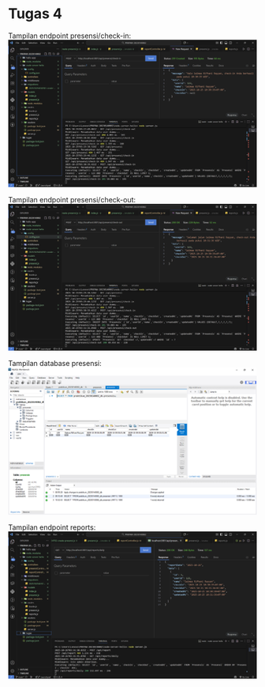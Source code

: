 # Tugas 4

Tampilan endpoint presensi/check-in:
![Tampilan endpoint checkin](ss/endpoint_checkin.png)

Tampilan endpoint presensi/check-out:
![Tampilan endpoint checkout](ss/endpoint_checkout.png)

Tampilan database presensi:
![Tampilan db](ss/db_presensi.png)

Tampilan endpoint reports:
![Tampilan reports](ss/report.png)